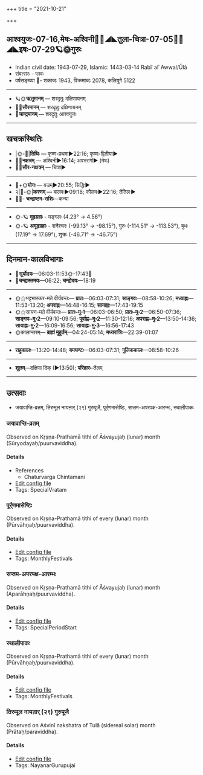 +++
title = "2021-10-21"

+++
## आश्वयुजः-07-16,मेषः-अश्विनी🌛🌌◢◣तुला-चित्रा-07-05🌌🌞◢◣इषः-07-29🪐🌞गुरुः
- Indian civil date: 1943-07-29, Islamic: 1443-03-14 Rabīʿ alʾ Awwal/Ūlā
- संवत्सरः - प्लवः
- वर्षसङ्ख्या 🌛- शकाब्दः 1943, विक्रमाब्दः 2078, कलियुगे 5122
___________________
- 🪐🌞**ऋतुमानम्** — शरदृतुः दक्षिणायनम्
- 🌌🌞**सौरमानम्** — शरदृतुः दक्षिणायनम्
- 🌛**चान्द्रमानम्** — शरदृतुः आश्वयुजः
___________________


## खचक्रस्थितिः
- |🌞-🌛|**तिथिः** — कृष्ण-प्रथमा►22:16; कृष्ण-द्वितीया►  
- 🌌🌛**नक्षत्रम्** — अश्विनी►16:14; अपभरणी► (मेषः)  
- 🌌🌞**सौर-नक्षत्रम्** — चित्रा►  
___________________
- 🌛+🌞**योगः** — वज्रम्►20:55; सिद्धिः►  
- २|🌛-🌞|**करणम्** — बालवः►09:18; कौलवः►22:16; तैतिलः►  
- 🌌🌛- **चन्द्राष्टम-राशिः**—कन्या  
___________________
- 🌞-🪐 **मूढग्रहाः** - मङ्गलः (4.23° → 4.56°)
- 🌞-🪐 **अमूढग्रहाः** - शनैश्चरः (-99.13° → -98.15°), गुरुः (-114.51° → -113.53°), बुधः (17.19° → 17.69°), शुक्रः (-46.71° → -46.75°)
___________________


## दिनमान-कालविभागाः
- 🌅**सूर्योदयः**—06:03-11:53🌞️-17:43🌇  
- 🌛**चन्द्रास्तमयः**—06:22; **चन्द्रोदयः**—18:19  
___________________
- 🌞⚝भट्टभास्कर-मते वीर्यवन्तः— **प्रातः**—06:03-07:31; **साङ्गवः**—08:58-10:26; **मध्याह्नः**—11:53-13:20; **अपराह्णः**—14:48-16:15; **सायाह्नः**—17:43-19:15  
- 🌞⚝सायण-मते वीर्यवन्तः— **प्रातः-मु॰1**—06:03-06:50; **प्रातः-मु॰2**—06:50-07:36; **साङ्गवः-मु॰2**—09:10-09:56; **पूर्वाह्णः-मु॰2**—11:30-12:16; **अपराह्णः-मु॰2**—13:50-14:36; **सायाह्नः-मु॰2**—16:09-16:56; **सायाह्नः-मु॰3**—16:56-17:43  
- 🌞कालान्तरम्— **ब्राह्मं मुहूर्तम्**—04:24-05:14; **मध्यरात्रिः**—22:39-01:07  
___________________
- **राहुकालः**—13:20-14:48; **यमघण्टः**—06:03-07:31; **गुलिककालः**—08:58-10:26  
___________________
- **शूलम्**—दक्षिणा दिक् (►13:50); **परिहारः**–तैलम्  
___________________

## उत्सवाः
- जयावाप्ति-व्रतम्, तिरुमूल नायऩार् (२९) गुरुपूजै, पूर्र्णमासेष्टिः, सप्तम-अपरपक्ष-आरम्भः, स्थालीपाकः
### जयावाप्ति-व्रतम्

Observed on Kṛṣṇa-Prathamā tithi of Āśvayujaḥ (lunar) month (Sūryodayaḥ/puurvaviddha). 

#### Details
- References
  - Chaturvarga Chintamani
- [Edit config file](https://github.com/jyotisham/adyatithi/tree/master/general/lunar_month/tithi/07/16/jayAvApti-vratam.toml)
- Tags: SpecialVratam


### पूर्र्णमासेष्टिः

Observed on Kṛṣṇa-Prathamā tithi of every (lunar) month (Pūrvāhṇaḥ/puurvaviddha). 

#### Details
- [Edit config file](https://github.com/jyotisham/adyatithi/tree/master/gRhya/general/lunar_month/tithi/00/16/pUrNamAseShTiH.toml)
- Tags: MonthlyFestivals


### सप्तम-अपरपक्ष-आरम्भः

Observed on Kṛṣṇa-Prathamā tithi of Āśvayujaḥ (lunar) month (Aparāhṇaḥ/puurvaviddha). 

#### Details
- [Edit config file](https://github.com/jyotisham/adyatithi/tree/master/general/lunar_month/tithi/07/16/saptama-aparapakSa-ArambhaH.toml)
- Tags: SpecialPeriodStart


### स्थालीपाकः

Observed on Kṛṣṇa-Prathamā tithi of every (lunar) month (Pūrvāhṇaḥ/puurvaviddha). 

#### Details
- [Edit config file](https://github.com/jyotisham/adyatithi/tree/master/gRhya/general/lunar_month/tithi/00/16/sthAlIpAkaH_16.toml)
- Tags: MonthlyFestivals


### तिरुमूल नायऩार् (२९) गुरुपूजै

Observed on Aśvinī nakshatra of Tulā (sidereal solar) month (Prātaḥ/paraviddha). 

#### Details
- [Edit config file](https://github.com/jyotisham/adyatithi/tree/master/mahApuruSha/nAyanAr/sidereal_solar_month/nakshatra/07/01/tirumUla%20nAyan2Ar%20%2829%29%20gurupUjai.toml)
- Tags: NayanarGurupujai


